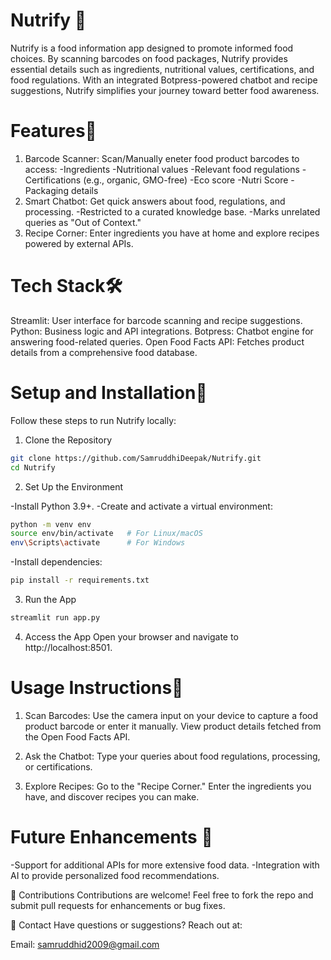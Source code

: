 # Nutrify 📱
Nutrify is a food information app designed to promote informed food choices. By scanning barcodes on food packages, Nutrify provides essential details such as ingredients, nutritional values, certifications, and food regulations. With an integrated Botpress-powered chatbot and recipe suggestions, Nutrify simplifies your journey toward better food awareness.

# Features📌
1. Barcode Scanner: Scan/Manually eneter food product barcodes to access:
-Ingredients
-Nutritional values
-Relevant food regulations
-Certifications (e.g., organic, GMO-free)
-Eco score
-Nutri Score
-Packaging details
2. Smart Chatbot: Get quick answers about food, regulations, and processing.
-Restricted to a curated knowledge base.
-Marks unrelated queries as "Out of Context."
3. Recipe Corner: Enter ingredients you have at home and explore recipes powered by external APIs.
# Tech Stack🛠️
Streamlit: User interface for barcode scanning and recipe suggestions.
Python: Business logic and API integrations.
Botpress: Chatbot engine for answering food-related queries.
Open Food Facts API: Fetches product details from a comprehensive food database.

# Setup and Installation🚀

Follow these steps to run Nutrify locally:

1. Clone the Repository

```bash
git clone https://github.com/SamruddhiDeepak/Nutrify.git
cd Nutrify
```

2. Set Up the Environment

-Install Python 3.9+.
-Create and activate a virtual environment:

```bash
python -m venv env
source env/bin/activate   # For Linux/macOS
env\Scripts\activate      # For Windows
```

-Install dependencies:
```bash
pip install -r requirements.txt
```

3. Run the App

```bash
streamlit run app.py
```

4. Access the App
Open your browser and navigate to http://localhost:8501.

# Usage Instructions🎯
1. Scan Barcodes: Use the camera input on your device to capture a food product barcode or enter it manually.
View product details fetched from the Open Food Facts API.

2. Ask the Chatbot: Type your queries about food regulations, processing, or certifications.

3. Explore Recipes: Go to the "Recipe Corner." Enter the ingredients you have, and discover recipes you can make.

# Future Enhancements 🧩

-Support for additional APIs for more extensive food data.
-Integration with AI to provide personalized food recommendations.

🤝 Contributions
Contributions are welcome! Feel free to fork the repo and submit pull requests for enhancements or bug fixes.

📧 Contact
Have questions or suggestions? Reach out at:

Email: samruddhid2009@gmail.com

